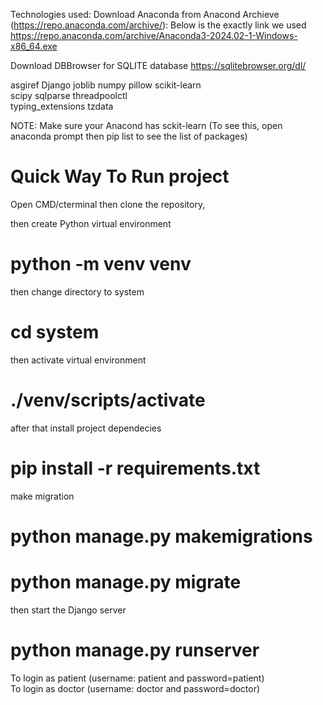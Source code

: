 
Technologies used:
Download Anaconda from Anacond Archieve (https://repo.anaconda.com/archive/): Below is the exactly link we used 
https://repo.anaconda.com/archive/Anaconda3-2024.02-1-Windows-x86_64.exe

Download DBBrowser for SQLITE database
https://sqlitebrowser.org/dl/


asgiref
Django
joblib 
numpy 
pillow 
scikit-learn  
scipy
sqlparse
threadpoolctl  
typing_extensions
tzdata

NOTE: Make sure your Anacond has sckit-learn (To see this, open anaconda prompt then pip list to see the list of packages)

# Quick Way To Run project
Open CMD/cterminal then clone the repository, 

then create Python virtual environment 
# python -m venv venv 
then change directory to system 
# cd system 
then activate virtual environment 
# ./venv/scripts/activate
after that install project dependecies
# pip install -r requirements.txt
make migration 
# python manage.py makemigrations 
# python manage.py migrate 
then start the Django server
# python manage.py runserver 

To login as patient (username: patient and password=patient)  
To login as doctor (username: doctor and password=doctor)  
